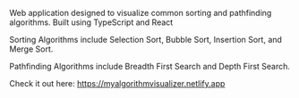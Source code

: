 Web application designed to visualize common sorting and pathfinding algorithms. Built using TypeScript and React


Sorting Algorithms include Selection Sort, Bubble Sort, Insertion Sort, and Merge Sort.


Pathfinding Algorithms include Breadth First Search and Depth First Search.


Check it out here: https://myalgorithmvisualizer.netlify.app
